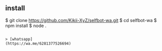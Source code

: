 ## install
$ git clone https://github.com/Kikii-XyZ/selfbot-wa.git
$ cd selfbot-wa
$ npm install
$ node .
```

> [whatsapp]
(https://wa.me/6281377526694)

